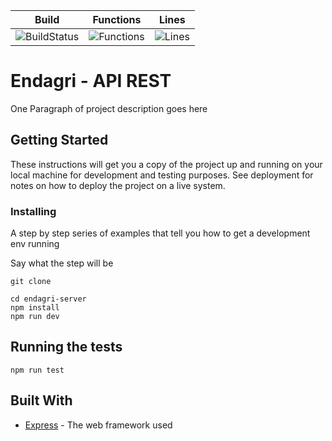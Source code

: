 | Build                         | Functions                                   | Lines                               |
| ----------------------------- | ------------------------------------------- | ----------------------------------- |
| ![BuildStatus](https://img.shields.io/badge/Build-Passing-brightgreen.svg) | ![Functions](https://img.shields.io/badge/Coverage-96.9%25-brightgreen.svg 'Make me better!') | ![Lines](https://img.shields.io/badge/Coverage-87.82%25-yellow.svg 'Make me better!') |

# Endagri - API REST

One Paragraph of project description goes here

## Getting Started

These instructions will get you a copy of the project up and running on your local machine for development and testing purposes. See deployment for notes on how to deploy the project on a live system.

### Installing

A step by step series of examples that tell you how to get a development env running

Say what the step will be

```
git clone
```

```
cd endagri-server
npm install
npm run dev
```

## Running the tests

```
npm run test
```

## Built With

- [Express](http://www.dropwizard.io/1.0.2/docs/) - The web framework used
